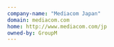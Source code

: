 ```yaml
---
company-name: "Mediacom Japan"
domain: mediacom.com
home: http://www.mediacom.com/jp
owned-by: GroupM
---
```




